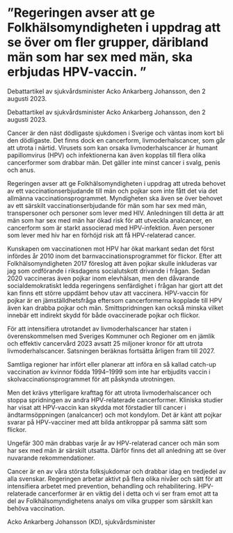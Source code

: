 # ”Regeringen avser att ge Folkhälsomyndigheten i uppdrag att se över om fler grupper, däribland män som har sex med män, ska erbjudas HPV-vaccin. ”

Debattartikel av sjukvårdsminister Acko Ankarberg Johansson, den 2 augusti 2023.

Debattartikel av sjukvårdsminister Acko Ankarberg Johansson, den 2 augusti 2023.

Cancer är den näst dödligaste sjukdomen i Sverige och väntas inom kort bli den dödligaste. Det finns dock en cancerform, livmoderhalscancer, som går att utrota i närtid. Virusets som kan orsaka livmoderhalscancer är humant papillomvirus (HPV) och infektionerna kan även kopplas till flera olika cancerformer som drabbar män. Det gäller inte minst cancer i svalg, penis och anus.

Regeringen avser att ge Folkhälsomyndigheten i uppdrag att utreda behovet av ett vaccinationserbjudande till män och pojkar som inte fått det via det allmänna vaccinationsprogrammet. Myndigheten ska även se över behovet av ett särskilt vaccinationserbjudande för män som har sex med män, transpersoner och personer som lever med HIV. Anledningen till detta är att män som har sex med män har ökad risk för att utveckla analcancer, en cancerform som är starkt associerad med HPV-infektion. Även personer som lever med hiv har en förhöjd risk att få HPV-relaterad cancer.

Kunskapen om vaccinationen mot HPV har ökat markant sedan det först infördes år 2010 inom det barnvaccinationsprogrammet för flickor. Efter att Folkhälsomyndigheten 2017 föreslog att även pojkar skulle inkluderas var jag som ordförande i riksdagens socialutskott drivande i frågan. Sedan 2020 vaccineras även pojkar inom elevhälsan, men den dåvarande socialdemokratiskt ledda regeringens senfärdighet i frågan har gjort att det kan finns ett större uppdämt behov utav att vaccinera. HPV-vaccin för pojkar är en jämställdhetsfråga eftersom cancerformerna kopplade till HPV även kan drabba pojkar och män. Smittspridningen kan också minska vilket innebär ett indirekt skydd för både ovaccinerade pojkar och flickor.

För att intensifiera utrotandet av livmoderhalscancer har staten i överenskommelsen med Sveriges Kommuner och Regioner om en jämlik och effektiv cancervård 2023 avsatt 25 miljoner kronor för att utrota livmoderhalscancer. Satsningen beräknas fortsätta årligen fram till 2027.

Samtliga regioner har infört eller planerar att införa en så kallad catch-up vaccination av kvinnor födda 1994–1999 som inte har erbjudits vaccin i skolvaccinationsprogrammet för att påskynda utrotningen.

Men det krävs ytterligare krafttag för att utrota livmoderhalscancer och stoppa spridningen av andra HPV-relaterade cancerformer. Kliniska studier har visat att HPV-vaccin kan skydda mot förstadier till cancer i ändtarmsöppningen (analcancer) och mot kondylom. Det är känt att pojkar svarar på HPV-vacciner med att bilda antikroppar på samma sätt som flickor.

Ungefär 300 män drabbas varje år av HPV-relaterad cancer och män som har sex med män är särskilt utsatta. Därför finns det all anledning att se över nuvarande rekommendationer.

Cancer är en av våra största folksjukdomar och drabbar idag en tredjedel av alla svenskar. Regeringen arbetar aktivt på flera olika nivåer och sätt för att intensifiera arbetet med prevention, behandling och rehabilitering. HPV-relaterade cancerformer är en viktig del i detta och vi ser fram emot att ta del av Folkhälsomyndighetens analys om vilka grupper som särskilt kan behöva vaccination.

Acko Ankarberg Johansson (KD), sjukvårdsminister
